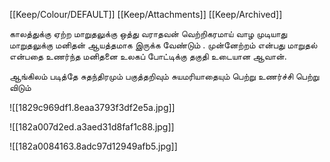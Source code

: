 [[Keep/Colour/DEFAULT]] [[Keep/Attachments]] [[Keep/Archived]] 

காலத்துக்கு ஏற்ற மாறுதலுக்கு ஒத்து வராதவன் வெற்றிகரமாய் வாழ முடியாது மாறுதலுக்கு மனிதன் ஆயத்தமாக இருக்க வேண்டும் . முன்னேற்றம் என்பது மாறுதல் என்பதை உணர்ந்த மனிதனை உலகப் போட்டிக்கு தகுதி உடையான ஆவான்.

ஆங்கிலம் படித்தே சுதந்திரமும் பகுத்தறிவும் சுயமரியாதையும் பெற்று உணர்ச்சி பெற்று விடும் 


![[1829c969df1.8eaa3793f3df2e5a.jpg]]

![[182a007d2ed.a3aed31d8faf1c88.jpg]]

![[182a0084163.8adc97d12949afb5.jpg]]